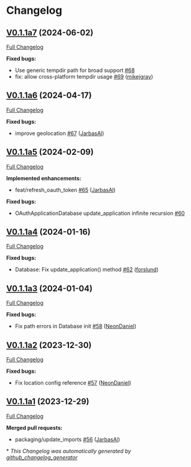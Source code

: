 # Changelog

## [V0.1.1a7](https://github.com/OpenVoiceOS/ovos-backend-client/tree/V0.1.1a7) (2024-06-02)

[Full Changelog](https://github.com/OpenVoiceOS/ovos-backend-client/compare/V0.1.1a6...V0.1.1a7)

**Fixed bugs:**

- Use generic tempdir path for broad support [\#68](https://github.com/OpenVoiceOS/ovos-backend-client/issues/68)
- fix: allow cross-platform tempdir usage [\#69](https://github.com/OpenVoiceOS/ovos-backend-client/pull/69) ([mikejgray](https://github.com/mikejgray))

## [V0.1.1a6](https://github.com/OpenVoiceOS/ovos-backend-client/tree/V0.1.1a6) (2024-04-17)

[Full Changelog](https://github.com/OpenVoiceOS/ovos-backend-client/compare/V0.1.1a5...V0.1.1a6)

**Fixed bugs:**

- improve geolocation [\#67](https://github.com/OpenVoiceOS/ovos-backend-client/pull/67) ([JarbasAl](https://github.com/JarbasAl))

## [V0.1.1a5](https://github.com/OpenVoiceOS/ovos-backend-client/tree/V0.1.1a5) (2024-02-09)

[Full Changelog](https://github.com/OpenVoiceOS/ovos-backend-client/compare/V0.1.1a4...V0.1.1a5)

**Implemented enhancements:**

- feat/refresh\_oauth\_token [\#65](https://github.com/OpenVoiceOS/ovos-backend-client/pull/65) ([JarbasAl](https://github.com/JarbasAl))

**Fixed bugs:**

- OAuthApplicationDatabase update\_application infinite recursion [\#60](https://github.com/OpenVoiceOS/ovos-backend-client/issues/60)

## [V0.1.1a4](https://github.com/OpenVoiceOS/ovos-backend-client/tree/V0.1.1a4) (2024-01-16)

[Full Changelog](https://github.com/OpenVoiceOS/ovos-backend-client/compare/V0.1.1a3...V0.1.1a4)

**Fixed bugs:**

- Database: Fix update\_application\(\) method [\#62](https://github.com/OpenVoiceOS/ovos-backend-client/pull/62) ([forslund](https://github.com/forslund))

## [V0.1.1a3](https://github.com/OpenVoiceOS/ovos-backend-client/tree/V0.1.1a3) (2024-01-04)

[Full Changelog](https://github.com/OpenVoiceOS/ovos-backend-client/compare/V0.1.1a2...V0.1.1a3)

**Fixed bugs:**

- Fix path errors in Database init [\#58](https://github.com/OpenVoiceOS/ovos-backend-client/pull/58) ([NeonDaniel](https://github.com/NeonDaniel))

## [V0.1.1a2](https://github.com/OpenVoiceOS/ovos-backend-client/tree/V0.1.1a2) (2023-12-30)

[Full Changelog](https://github.com/OpenVoiceOS/ovos-backend-client/compare/V0.1.1a1...V0.1.1a2)

**Fixed bugs:**

- Fix location config reference [\#57](https://github.com/OpenVoiceOS/ovos-backend-client/pull/57) ([NeonDaniel](https://github.com/NeonDaniel))

## [V0.1.1a1](https://github.com/OpenVoiceOS/ovos-backend-client/tree/V0.1.1a1) (2023-12-29)

[Full Changelog](https://github.com/OpenVoiceOS/ovos-backend-client/compare/V0.1.0...V0.1.1a1)

**Merged pull requests:**

- packaging/update\_imports [\#56](https://github.com/OpenVoiceOS/ovos-backend-client/pull/56) ([JarbasAl](https://github.com/JarbasAl))



\* *This Changelog was automatically generated by [github_changelog_generator](https://github.com/github-changelog-generator/github-changelog-generator)*
